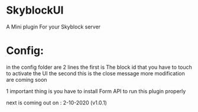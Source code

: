 # SkyblockUI
A Mini plugin For your Skyblock server


# Config: 
in the config folder are 2 lines the first is The block id that you have to touch to activate the UI 
the second this is the close message more modification are coming soon

1 important thing is you have to install Form API to run this plugin properly


next is coming out on :  2-10-2020 (v1.0.1)
